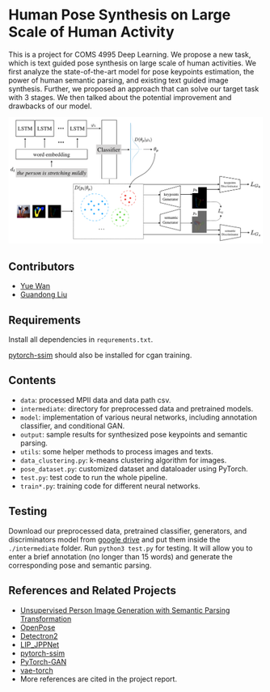 # Human Pose Synthesis on Large Scale of Human Activity
This is a project for COMS 4995 Deep Learning. We propose a new task, which is text guided pose synthesis on large scale of human activities. We first analyze the state-of-the-art model for pose keypoints estimation, the power of human semantic parsing, and existing text guided image synthesis. Further, we proposed an approach that can solve our target task with 3 stages. We then talked about the potential improvement and drawbacks of our model.

![Proposed Framework](architecture.png)

## Contributors
* [Yue Wan](https://github.com/yuewan2)
* [Guandong Liu](https://github.com/NarakuF)

## Requirements
Install all dependencies in `requrements.txt`.

[pytorch-ssim](<https://github.com/Po-Hsun-Su/pytorch-ssim>) should also be installed for cgan training.

## Contents
* `data`: processed MPII data and data path csv.
* `intermediate`: directory for preprocessed data and pretrained models.
* `model`: implementation of various neural networks, including annotation classifier, and conditional GAN.
* `output`: sample results for synthesized pose keypoints and semantic parsing.
* `utils`: some helper methods to process images and texts.
* `data_clustering.py`: k-means clustering algorithm for images.
* `pose_dataset.py`: customized dataset and dataloader using PyTorch.
* `test.py`: test code to run the whole pipeline.
* `train*.py`: training code for different neural networks.

## Testing
Download our preprocessed data, pretrained classifier, generators, and discriminators model from [google drive](<https://drive.google.com/drive/folders/1hT0OZFhEyrAF2SRYJjBsSojfxb9sQXX8?usp=sharing>) and put them inside the `./intermediate` folder. Run `python3 test.py` for testing. It will allow you to enter a brief annotation (no longer than 15 words) and generate the corresponding pose and semantic parsing.

## References and Related Projects
* [Unsupervised Person Image Generation with Semantic Parsing Transformation](<https://github.com/SijieSong/person_generation_spt>)
* [OpenPose](<https://github.com/CMU-Perceptual-Computing-Lab/openpose>)
* [Detectron2](<https://github.com/facebookresearch/detectron2>)
* [LIP_JPPNet](<https://github.com/Engineering-Course/LIP_JPPNet>)
* [pytorch-ssim](<https://github.com/Po-Hsun-Su/pytorch-ssim>)
* [PyTorch-GAN](<https://github.com/eriklindernoren/PyTorch-GAN>)
* [vae-torch](<https://github.com/ldeecke/vae-torch>)
* More references are cited in the project report.
